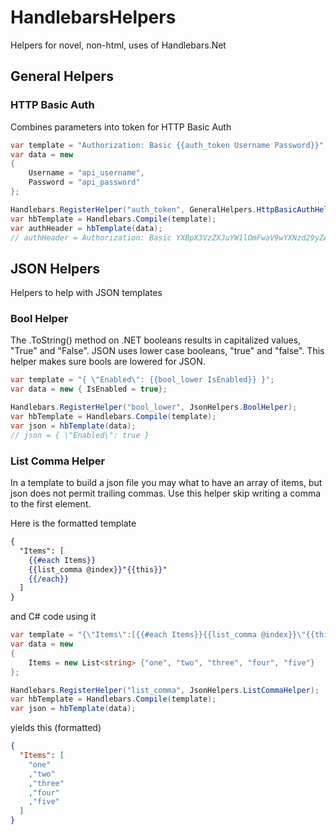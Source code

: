 # HandlebarsHelpers
Helpers for novel, non-html, uses of Handlebars.Net

## General Helpers
### HTTP Basic Auth
Combines parameters into token for HTTP Basic Auth
``` C#
var template = "Authorization: Basic {{auth_token Username Password}}";
var data = new
{
    Username = "api_username",
    Password = "api_password"
};

Handlebars.RegisterHelper("auth_token", GeneralHelpers.HttpBasicAuthHelper);
var hbTemplate = Handlebars.Compile(template);
var authHeader = hbTemplate(data);
// authHeader = Authorization: Basic YXBpX3VzZXJuYW1lOmFwaV9wYXNzd29yZA==
```

## JSON Helpers
Helpers to help with JSON templates

### Bool Helper
The .ToString() method on .NET booleans results in capitalized values, "True" and "False". JSON uses lower case booleans, "true" and "false". This helper makes sure bools are lowered for JSON.

``` C#
var template = "{ \"Enabled\": {{bool_lower IsEnabled}} }";
var data = new { IsEnabled = true};

Handlebars.RegisterHelper("bool_lower", JsonHelpers.BoolHelper);
var hbTemplate = Handlebars.Compile(template);
var json = hbTemplate(data);
// json = { \"Enabled\": true }
```

### List Comma Helper
In a template to build a json file you may what to have an array of items, but json does not permit trailing commas. Use this helper skip writing a comma to the first element.

Here is the formatted template
``` handlebars
{
  "Items": [
    {{#each Items}}
    {{list_comma @index}}"{{this}}"
    {{/each}}
  ]
}
```

and C# code using it
``` C#
var template = "{\"Items\":[{{#each Items}}{{list_comma @index}}\"{{this}}\"{{/each}}]}";
var data = new
{
    Items = new List<string> {"one", "two", "three", "four", "five"}
};

Handlebars.RegisterHelper("list_comma", JsonHelpers.ListCommaHelper);
var hbTemplate = Handlebars.Compile(template);
var json = hbTemplate(data);
```
yields this (formatted)
``` json
{
  "Items": [
    "one"
    ,"two"
    ,"three"
    ,"four"
    ,"five"
  ]
}
```
